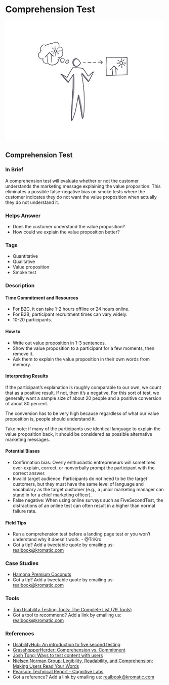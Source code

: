 # Comprehension Test

![](../.gitbook/assets/illustration-comprehension-test.png)

## Comprehension Test

### In Brief

A comprehension test will evaluate whether or not the customer understands the marketing message explaining the value proposition. This eliminates a possible false-negative bias on smoke tests where the customer indicates they do not want the value proposition when actually they do not understand it.

### Helps Answer

* Does the customer understand the value proposition?
* How could we explain the value proposition better?

### Tags

* Quantitative
* Qualitative
* Value proposition
* Smoke test

### Description

#### Time Commitment and Resources

* For B2C, it can take 1-2 hours offline or 24 hours online. 
* For B2B, participant recruitment times can vary widely. 
* 10-20 participants.

#### How to

* Write out value proposition in 1-3 sentences.
* Show the value proposition to a participant for a few moments, then remove it.
* Ask them to explain the value proposition in their own words from memory.

#### Interpreting Results

If the participant’s explanation is roughly comparable to our own, we count that as a positive result. If not, then it’s a negative. For this sort of test, we generally want a sample size of about 20 people and a positive conversion of about 80 percent.

The conversion has to be very high because regardless of what our value proposition is, people should understand it.

Take note: if many of the participants use identical language to explain the value proposition back, it should be considered as possible alternative marketing messages.

#### Potential Biases

* Confirmation bias: Overly enthusiastic entrepreneurs will sometimes over-explain, correct, or nonverbally prompt the participant with the correct answer.
* Invalid target audience: Participants do not need to be the target customers, but they must have the same level of language and vocabulary as the target customer \(e.g., a junior marketing manager can stand in for a chief marketing officer\).
* False negative: When using online surveys such as FiveSecondTest, the distractions of an online test can often result in a higher than normal failure rate.

#### Field Tips

* Run a comprehension test before a landing page test or you won’t understand why it doesn’t work. - @TriKro
* Got a tip? Add a tweetable quote by emailing us: [realbook@kromatic.com](mailto:realbook@kromatic.com)

### Case Studies

* [Hamona Premium Coconuts](https://www.slideshare.net/Deridian/hamona-premium-coconuts)
* Got a tip? Add a tweetable quote by emailing us: [realbook@kromatic.com](mailto:realbook@kromatic.com)

### Tools

* [Top Usability Testing Tools: The Complete List \(79 Tools\)](https://thegood.com/guide/usability-testing-tools/)
* Got a tool to recommend? Add a link by emailing us: [realbook@kromatic.com](mailto:realbook@kromatic.com)

### References

* [UsabilityHub: An introduction to five second testing](https://usabilityhub.com/guides/five-second-testing)
* [GrasshopperHerder: Comprehension vs. Commitment](https://grasshopperherder.com/comprehension-vs-commitment/)
* [Josh Tong: Ways to test content with users](https://www.joshtong.io/blog/2019/5/31/ways-to-test-content-with-users)
* [Nielsen Norman Group: Legibility, Readability, and Comprehension: Making Users Read Your Words](https://www.nngroup.com/articles/legibility-readability-comprehension/)
* [Pearson: Technical Report - Cognitive Labs](http://images.pearsonassessments.com/images/tmrs/tmrs_rg/CognitiveLabs.pdf)
* Got a reference? Add a link by emailing us: [realbook@kromatic.com](mailto:realbook@kromatic.com)

